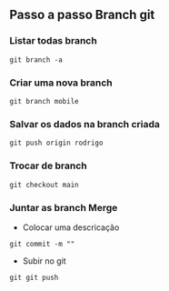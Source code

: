 ## Passo a passo Branch git
### Listar todas branch
```
git branch -a
```
### Criar uma nova branch
```
git branch mobile
```

### Salvar os dados na branch criada
```
git push origin rodrigo
```

### Trocar de branch
```
git checkout main
```

### Juntar as branch Merge
* Colocar uma descricação
```
git commit -m ""
```

* Subir no git
```
git git push
```